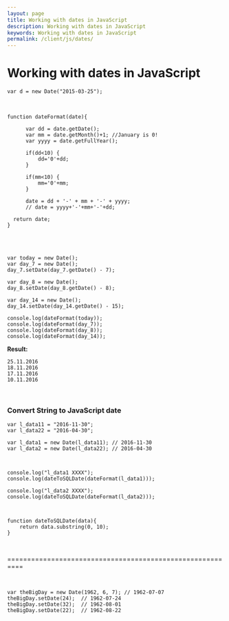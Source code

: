 ```yaml
---
layout: page
title: Working with dates in JavaScript
description: Working with dates in JavaScript
keywords: Working with dates in JavaScript
permalink: /client/js/dates/
---
```


# Working with dates in JavaScript

    var d = new Date("2015-03-25");

<br/>

    function dateFormat(date){

          var dd = date.getDate();
          var mm = date.getMonth()+1; //January is 0!
          var yyyy = date.getFullYear();

          if(dd<10) {
              dd='0'+dd;
          }

          if(mm<10) {
              mm='0'+mm;
          }

          date = dd + '-' + mm + '-' + yyyy;
          // date = yyyy+'-'+mm+'-'+dd;

      return date;
    }

<br/>
<br/>

    var today = new Date();
    var day_7 = new Date();
    day_7.setDate(day_7.getDate() - 7);

    var day_8 = new Date();
    day_8.setDate(day_8.getDate() - 8);

    var day_14 = new Date();
    day_14.setDate(day_14.getDate() - 15);

    console.log(dateFormat(today));
    console.log(dateFormat(day_7));
    console.log(dateFormat(day_8));
    console.log(dateFormat(day_14));

**Result:**

    25.11.2016
    18.11.2016
    17.11.2016
    10.11.2016

<br/>

### Convert String to JavaScript date

    var l_data11 = "2016-11-30";
    var l_data22 = "2016-04-30";

    var l_data1 = new Date(l_data11); // 2016-11-30
    var l_data2 = new Date(l_data22); // 2016-04-30



    console.log("l_data1 XXXX");
    console.log(dateToSQLDate(dateFormat(l_data1)));

    console.log("l_data2 XXXX");
    console.log(dateToSQLDate(dateFormat(l_data2)));



    function dateToSQLDate(data){
        return data.substring(0, 10);
    }

<br/>

==========================================================

<br/>

    var theBigDay = new Date(1962, 6, 7); // 1962-07-07
    theBigDay.setDate(24);  // 1962-07-24
    theBigDay.setDate(32);  // 1962-08-01
    theBigDay.setDate(22);  // 1962-08-22

